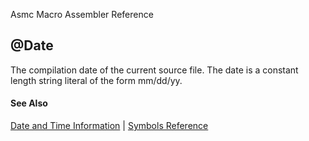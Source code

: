 Asmc Macro Assembler Reference

## @Date

The compilation date of the current source file. The date is a constant length string literal of the form mm/dd/yy.

#### See Also

[Date and Time Information](date-and-time-information.md) | [Symbols Reference](readme.md)
